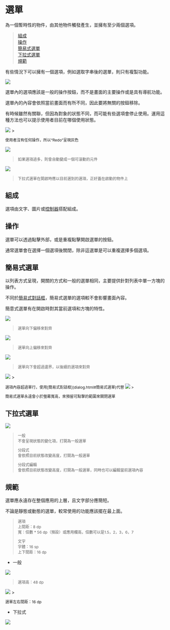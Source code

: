 # 選單

為一個暫時性的物件，由其他物件觸發產生，並擁有至少兩個選項。

> [組成](#組成)  
> [操作](#操作)  
> [簡易式選單](#簡易式選單)  
> [下拉式選單](#下拉式選單)  
> [規範](#規範)

有些情況下可以擁有一個選項，例如選取字串後的選單，則只有複製功能。

<img src="http://material-design.storage.googleapis.com/publish/material_v_4/material_ext_publish/0B_udO5B8pzrzdmJrQUk3aXd0RTg/components_menus_usage2.png" style="max-width:50%"/>

選單內的選項應該是一般的操作按鈕，而不是畫面的主要操作或是具有導航功能。

選單內的內容會依照當前畫面而有所不同，因此要將無關的按鈕移除。

有時候雖然有關聯，但因為對象的狀態不同，而可能有些選項會停止使用。運用這種方法也可以提示使用者目前在哪個使用狀態。

<img src="http://material-design.storage.googleapis.com/publish/material_v_4/material_ext_publish/0Bx4BSt6jniD7bmZ1ajBVaXhsNTQ/components_menus_items2.png" style="max-width:50%"/>
> <p style="font-size:12px">使用者沒有任何操作，所以“Redo”呈現灰色</p>

![](http://material-design.storage.googleapis.com/publish/material_v_4/material_ext_publish/0Bzhp5Z4wHba3Q05OWk5YLUh0NGc/components_menus_usage6.png)
> <p style="font-size: 12px">如果選項過多，則會自動變成一個可滾動的元件</p>

![](http://material-design.storage.googleapis.com/publish/material_v_4/material_ext_publish/0Bzhp5Z4wHba3VGxlSGNVWmNJX3c/components_menus_behavior2.png)
> <p style="font-size: 12px">下拉式選單在開啟時應以目前選到的選項，正好蓋在啟動的物件上</p>

## 組成
選項由文字、圖片或[控制器](control.html)搭配組成。

## 操作
選單可以透過點擊外部，或是重複點擊開啟選單的按鈕。

通常選單會在選擇一個選項後關閉，除非這選單是可以重複選擇多個選項。

## 簡易式選單
以列表方式呈現，開關的方式和一般的選單相同，主要提供針對列表中單一方塊的操作。

不同於[簡易式對話框](dialog.html#簡易式對話框)，簡易式選單的選項較不會影響畫面內容。

簡意式選單有在開啟時對其當前選項和方塊的特性。

![](http://material-design.storage.googleapis.com/publish/material_v_4/material_ext_publish/0B6Okdz75tqQscEN4TlItQ1R4d3c/components_dialogs_simplemenus2.png)
> <p style="font-size: 12px">選單向下偏移來對齊</p>

![](http://material-design.storage.googleapis.com/publish/material_v_4/material_ext_publish/0B6Okdz75tqQsbXpoZkNIcXgxc3M/components_dialogs_simplemenus3.png)
> <p style="font-size: 12px">選單向上偏移來對齊</p>

![](http://material-design.storage.googleapis.com/publish/material_v_4/material_ext_publish/0B6Okdz75tqQsRmtOT0hySXRMYjg/components_dialogs_simplemenus4.png)
> <p style="font-size: 12px">選單向下會超過邊界，以後續的選項來對齊</p>

<img src="http://material-design.storage.googleapis.com/publish/material_v_4/material_ext_publish/0B6Okdz75tqQsM1JlMU1GQlVCajg/components_dialogs_simplemenus10.png" style="max-width:50%"/>
> <p style="font-size: 12px">選項內容超過單行，使用[簡易式對話框](dialog.html#簡易式選單)代替

<img src="http://material-design.storage.googleapis.com/publish/material_v_4/material_ext_publish/0B6Okdz75tqQsM3lfVmVsWk9KRUE/components_dialogs_simplemenus12.png" style="max-width:50%"/>
> <p style="font-size: 12px">簡易式選單永遠會小於螢幕寬高，來預留可點擊的範圍來關閉選單</p>

## 下拉式選單
![](http://material-design.storage.googleapis.com/publish/material_v_4/material_ext_publish/0Bzhp5Z4wHba3RklUaGVRbl9tMDg/components_buttons_dropdown2.png)
> <p style="font-size: 12px">一般<br>不會呈現狀態的變化項，打開為一般選單</p>
> <p style="font-size: 12px">分段式<br>會依照目前狀態改變高度，打開為一般選單</p>
> <p style="font-size: 12px">分段式編輯<br>會依照目前狀態改變高度，打開為一般選單，同時也可以編輯當前選項內容</p>

## 規範
選單應永遠存在整個應用的上層，且文字部分應簡短。

不論是靜態或動態的選單，較常使用的功能應該擺在最上面。

> <p style="font-size: 12px">選項<br>上間距：8 dp<br>寬：倍數 * 56 dp（預設）或應用欄高，倍數可以是1.5，2，3，6，7
> <p style="font-size: 12px">文字<br>字體：16 sp<br>上下間距：16 dp<br></p>

* 一般  

![](http://material-design.storage.googleapis.com/publish/material_v_4/material_ext_publish/0Bx4BSt6jniD7bEZ2SjJVb195VmM/components_menus_specs1.png)
> <p style="font-size: 12px">選項高：48 dp</p>

<img src="http://material-design.storage.googleapis.com/publish/material_v_4/material_ext_publish/0B-Ef4kCjUzkPSmluWU5MSExRWms/components_dialogs_simplemenus9.png" style="max-width:50%"/>
> <p style="font-size: 12px">選單左右間距：16 dp</p>

* 下拉式  

![](http://material-design.storage.googleapis.com/publish/material_v_4/material_ext_publish/0Bzhp5Z4wHba3U2VCaGE1YmFtQ1k/components_buttons_dropdown3.png)
> <p style="font-size: 12px"></p>
